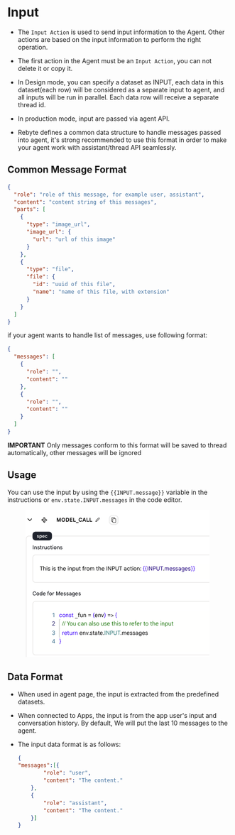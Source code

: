 # Input

* The `Input Action` is used to send input information to the Agent. Other actions are based on the input information to perform the right operation.

* The first action in the Agent must be an `Input Action`, you can not delete it or copy it.

* In Design mode, you can specify a dataset as INPUT, each data in this dataset(each row) will be considered as a separate input to agent, and all inputs will be run in parallel. Each data row will receive a separate thread id.

* In production mode, input are passed via agent API.

* Rebyte defines a common data structure to handle messages passed into agent, it's strong recommended to use this format in order to make your agent work with assistant/thread API seamlessly.

## Common Message Format

```json
{
  "role": "role of this message, for example user, assistant",
  "content": "content string of this messages",
  "parts": [
    {
      "type": "image_url",
      "image_url": {
        "url": "url of this image"
      }
    },
    {
      "type": "file",
      "file": {
        "id": "uuid of this file",
        "name": "name of this file, with extension"
      }
    }
  ]
}
```

if your agent wants to handle list of messages, use following format:
```json
{
  "messages": [
    {
      "role": "",
      "content": ""
    },
    {
      "role": "",
      "content": ""
    }
  ]
}
```

**IMPORTANT**
Only messages conform to this format will be saved to thread automatically, other messages will be ignored

## Usage

You can use the input by using the `{{INPUT.message}}` variable in the instructions or `env.state.INPUT.messages` in the code editor.

<figure><img src="../../../images/input-action.png"></figure>

## Data Format

* When used in agent page, the input is extracted from the predefined datasets.

* When connected to Apps, the input is from the app user's input and conversation history. By default, We will put the last 10 messages to the agent.

* The input data format is as follows:

    ```json
    {
    "messages":[{
            "role": "user",
            "content": "The content."
        },
        {
            "role": "assistant",
            "content": "The content."
        }]
    }
    ```

<!-- ### Parameters

- Input type
    - Select from predefined Datasets
    - When connecting to Chat, the latest 10 history dialogues will be sent to the Agent as input information by default, formatted as follows
    
    ```json
    {
    "Messages":[
    {
        "role": "user",
        "content": "The content."
    },
    {
        "role": "assistant",
        "content": "The content."
    }
    ]
    }
    ```
    - output
        - Output the correct data -->